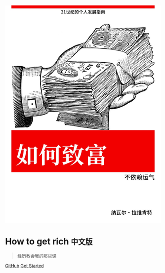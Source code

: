 ![logo](generate.jpeg ':size=20%')


# How to get rich <small>中文版</small>

> 经历教会我的那些课


[GitHub](https://github.com/jimersylee/how-to-get-rich)
[Get Started](#How-to-get-rich)

